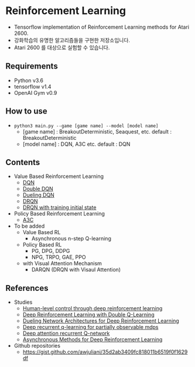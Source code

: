 # Reinforcement Learning
- Tensorflow implementation of Reinforcement Learning methods for Atari 2600.
- 강화학습의 유명한 알고리즘들을 구현한 저장소입니다.
- Atari 2600 를 대상으로 실험할 수 있습니다.

## Requirements
- Python v3.6
- tensorflow v1.4
- OpenAI Gym v0.9

## How to use
- `python3 main.py --game [game name] --model [model name]`
    - [game name] : BreakoutDeterministic, Seaquest, etc. default : BreakoutDeterministic
    - [model name] : DQN, A3C etc. default : DQN

## Contents
- Value Based Reinforcement Learning
    - [DQN](dqn.py)
    - [Double DQN](./utils/valuebase_utils.py)
    - [Dueling DQN](dqn.py)
    - [DRQN](drqn.py)
    - [DRQN with training initial state](drqn.py)
- Policy Based Reinforcement Learning
    - [A3C](a3c.py)
- To be added
    - Value Based RL
        - Asynchronous n-step Q-learning
    - Policy Based RL
        - PG, DPG, DDPG
        - NPG, TRPO, GAE, PPO
    - with Visual Attention Mechanism
        - DARQN (DRQN with Visaul Attention)

## References
- Studies
    - [Human-level control through deep reinforcement learning](https://www.nature.com/articles/nature14236/)
    - [Deep Reinforcement Learning with Double Q-Learning](http://www.aaai.org/ocs/index.php/AAAI/AAAI16/paper/download/12389/11847)
    - [Dueling Network Architectures for Deep Reinforcement Learning](https://arxiv.org/abs/1511.06581)
    - [Deep recurrent q-learning for partially observable mdps](http://www.aaai.org/ocs/index.php/FSS/FSS15/paper/download/11673/11503)
    - [Deep attention recurrent Q-network](https://arxiv.org/abs/1512.01693)
    - [Asynchronous Methods for Deep Reinforcement Learning](http://proceedings.mlr.press/v48/mniha16.pdf)
- Github repositories
    - https://gist.github.com/awjuliani/35d2ab3409fc818011b6519f0f1629df